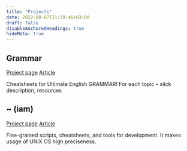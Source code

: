 ```yaml
---
title: "Projects"
date: 2022-08-07T21:59:46+03:00
draft: false
disableAnchoredHeadings: true
hideMeta: true
---
```


## Grammar

[Project page](/grammar/)
[Article](/blog/grammar)

Cheatsheets for Ultimate English GRAMMAR! For each topic – slick description, resources

## ~ (iam)

[Project page](https://dotfiles.download)
[Article](/blog/iam)

Fine-grained scripts, cheatsheets, and tools for development. It makes usage of UNIX OS high preciseness.